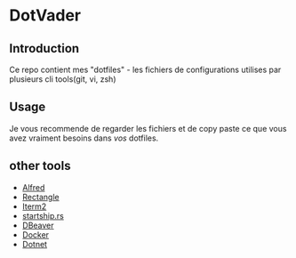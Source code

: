 # DotVader

## Introduction

 Ce repo contient mes "dotfiles" - les fichiers de configurations utilises par
 plusieurs cli tools(git, vi, zsh)

## Usage

Je vous recommende de regarder les fichiers et de copy paste ce que vous avez vraiment besoins
dans _vos_ dotfiles.

## other tools

- [Alfred](https://www.alfredapp.com/)
- [Rectangle](https://rectangleapp.com/)
- [Iterm2](https://iterm2.com/downloads.html)
- [startship.rs](https://starship.rs/guide/)
- [DBeaver](https://dbeaver.io/download/)
- [Docker](https://docs.docker.com/desktop/install/mac-install/)
- [Dotnet](https://dotnet.microsoft.com/en-us/download/dotnet)
